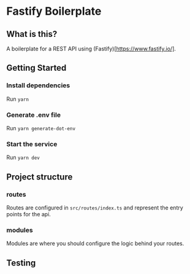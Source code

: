 # Fastify Boilerplate

## What is this?

A boilerplate for a REST API using (Fastify)[https://www.fastify.io/].

## Getting Started

### Install dependencies

Run `yarn`

### Generate .env file

Run `yarn generate-dot-env`

### Start the service

Run `yarn dev`

## Project structure

### routes

Routes are configured in `src/routes/index.ts` and represent the entry points for the api.


### modules

Modules are where you should configure the logic behind your routes.

## Testing
